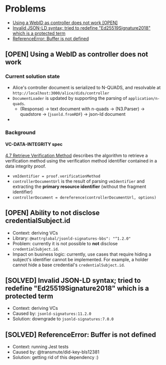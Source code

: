 <!-- omit in toc -->
# Problems

- [Using a WebID as controller does not work \[OPEN\]](#using-a-webid-as-controller-does-not-work-open)
- [Invalid JSON-LD syntax; tried to redefine "Ed25519Signature2018" which is a protected term](#invalid-json-ld-syntax-tried-to-redefine-ed25519signature2018-which-is-a-protected-term)
- [ReferenceError: Buffer is not defined](#referenceerror-buffer-is-not-defined)

## [OPEN] Using a WebID as controller does not work 

### Current solution state

- Alice's controller document is serialized to N-QUADS, and resolvable at `http://localhost:3000/alice/dids/controller`
- `DocumentLoader` is updated by supporting the parsing  of `application/n-quads`.
  - (Response) -> text document with n-quads -> (N3.Parser) -> quadstore -> (`jsonld.fromRDF`) -> json-ld document 
- 

### Background

#### VC-DATA-INTEGRITY spec 

[4.7 Retrieve Verification Method](https://www.w3.org/TR/vc-data-integrity/#retrieve-verification-method)
describes the algorithm to retrieve a verification method using the verification method identifier contained
in a data integrity proof.

- `vmIdentifier = proof.verificationMethod`
- `controllerDocumentUrl` is the result of parsing `vmIdentifier` and extracting the **primary resource identifier** (without the fragment identifier)
- `controllerDocument = dereference(controllerDocumentUrl, options)`

## [OPEN] Ability to not disclose credentialSubject.id

- Context: deriving VCs
- Library:  `@mattrglobal/jsonld-signatures-bbs": "^1.2.0"`
- Problem: currently it is not possible to **not** disclose `credentialSubject.id`.
- Impact on business logic: currently, use cases that require hiding a subject's identifier cannot be implemented. For example, a holder cannot hide a base credential's `credentialSubject.id`.

## [SOLVED] Invalid JSON-LD syntax; tried to redefine "Ed25519Signature2018" which is a protected term

- Context: deriving VCs
- Caused by: `jsonld-signatures:11.2.0`
- Solution: downgrade to `jsonld-signatures:7.0.0` 

## [SOLVED] ReferenceError: Buffer is not defined

- Context: running Jest tests
- Caused by: @transmute/did-key-bls12381
- Solution: getting rid of this dependency :)
